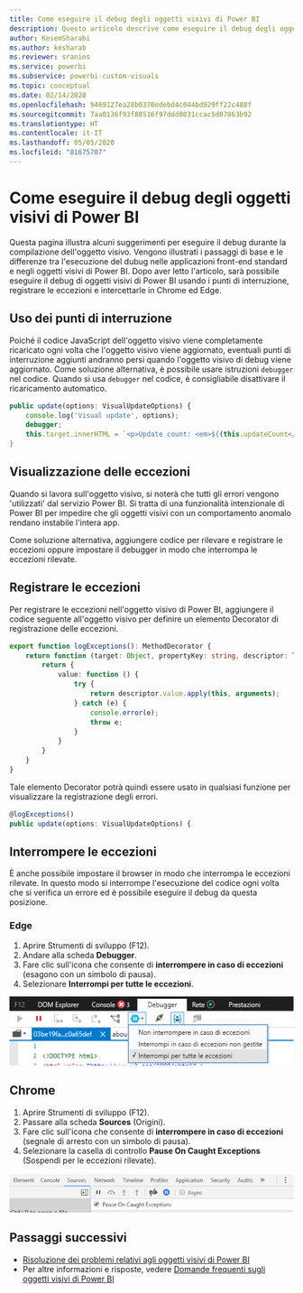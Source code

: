 ```yaml
---
title: Come eseguire il debug degli oggetti visivi di Power BI
description: Questo articolo descrive come eseguire il debug degli oggetti visivi di Power BI.
author: KesemSharabi
ms.author: kesharab
ms.reviewer: sranins
ms.service: powerbi
ms.subservice: powerbi-custom-visuals
ms.topic: conceptual
ms.date: 02/14/2020
ms.openlocfilehash: 9469127ea28b0370edebd4c044bd929ff22c488f
ms.sourcegitcommit: 7aa0136f93f88516f97ddd8031ccac5d07863b92
ms.translationtype: HT
ms.contentlocale: it-IT
ms.lasthandoff: 05/05/2020
ms.locfileid: "81675707"
---
```

# <a name="how-to-debug-power-bi-visuals"></a>Come eseguire il debug degli oggetti visivi di Power BI

Questa pagina illustra alcuni suggerimenti per eseguire il debug durante la compilazione dell'oggetto visivo. Vengono illustrati i passaggi di base e le differenze tra l'esecuzione del dubug nelle applicazioni front-end standard e negli oggetti visivi di Power BI.
Dopo aver letto l'articolo, sarà possibile eseguire il debug di oggetti visivi di Power BI usando i punti di interruzione, registrare le eccezioni e intercettarle in Chrome ed Edge.

## <a name="using-breakpoints"></a>Uso dei punti di interruzione

Poiché il codice JavaScript dell'oggetto visivo viene completamente ricaricato ogni volta che l'oggetto visivo viene aggiornato, eventuali punti di interruzione aggiunti andranno persi quando l'oggetto visivo di debug viene aggiornato. Come soluzione alternativa, è possibile usare istruzioni `debugger` nel codice. Quando si usa `debugger` nel codice, è consigliabile disattivare il ricaricamento automatico.

```typescript
public update(options: VisualUpdateOptions) {
    console.log('Visual update', options);
    debugger;
    this.target.innerHTML = `<p>Update count: <em>${(this.updateCount</em></p>`;
}
```


## <a name="showing-exceptions"></a>Visualizzazione delle eccezioni

Quando si lavora sull'oggetto visivo, si noterà che tutti gli errori vengono 'utilizzati' dal servizio Power BI. Si tratta di una funzionalità intenzionale di Power BI per impedire che gli oggetti visivi con un comportamento anomalo rendano instabile l'intera app.

Come soluzione alternativa, aggiungere codice per rilevare e registrare le eccezioni oppure impostare il debugger in modo che interrompa le eccezioni rilevate.


## <a name="log-exceptions"></a>Registrare le eccezioni

Per registrare le eccezioni nell'oggetto visivo di Power BI, aggiungere il codice seguente all'oggetto visivo per definire un elemento Decorator di registrazione delle eccezioni.

```typescript
export function logExceptions(): MethodDecorator {
    return function (target: Object, propertyKey: string, descriptor: TypedPropertyDescriptor<any>): TypedPropertyDescriptor<any> {
        return {
            value: function () {
                try {
                    return descriptor.value.apply(this, arguments);
                } catch (e) {
                    console.error(e);
                    throw e;
                }
            }
        }
    }
}
```
Tale elemento Decorator potrà quindi essere usato in qualsiasi funzione per visualizzare la registrazione degli errori.

```typescript
@logExceptions()
public update(options: VisualUpdateOptions) {
```

## <a name="break-on-exceptions"></a>Interrompere le eccezioni

È anche possibile impostare il browser in modo che interrompa le eccezioni rilevate. In questo modo si interrompe l'esecuzione del codice ogni volta che si verifica un errore ed è possibile eseguire il debug da questa posizione.

### <a name="edge"></a>Edge

1. Aprire Strumenti di sviluppo (F12).
2. Andare alla scheda **Debugger**.
3. Fare clic sull'icona che consente di **interrompere in caso di eccezioni** (esagono con un simbolo di pausa).
4. Selezionare **Interrompi per tutte le eccezioni**.

![Campi dei ruoli dei dati](media/visuals-how-to-debug/how-to-debug-edge.png)

## <a name="chrome"></a>Chrome

1. Aprire Strumenti di sviluppo (F12).
2. Passare alla scheda **Sources** (Origini).
3. Fare clic sull'icona che consente di **interrompere in caso di eccezioni** (segnale di arresto con un simbolo di pausa).
4. Selezionare la casella di controllo **Pause On Caught Exceptions** (Sospendi per le eccezioni rilevate).

![Campi dei ruoli dei dati](media/visuals-how-to-debug/how-to-debug-chrome.png)

## <a name="next-steps"></a>Passaggi successivi
* [Risoluzione dei problemi relativi agli oggetti visivi di Power BI](power-bi-custom-visuals-troubleshoot.md)
* Per altre informazioni e risposte, vedere [Domande frequenti sugli oggetti visivi di Power BI](power-bi-custom-visuals-faq.md#organizational-power-bi-visuals)
